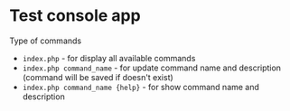 # Test console app

Type of commands 
- `index.php` - for display all available commands
- `index.php command_name` - for update command name and description (command will be saved if doesn't exist)
- `index.php command_name {help}` - for show command name and description 